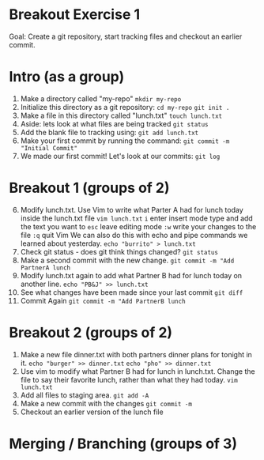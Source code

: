 # Breakout Exercise 1

Goal: Create a git repository, start tracking files and checkout an earlier commit.

# Intro (as a group)

1. Make a directory called "my-repo"
    `mkdir my-repo`
2. Initialize this directory as a git repository:
    `cd my-repo`
    `git init .`
3. Make a file in this directory called "lunch.txt"
    `touch lunch.txt`
4. Aside: lets look at what files are being tracked
    `git status`
5. Add the blank file to tracking using:
    `git add lunch.txt`
6. Make your first commit by running the command:
     `git commit -m "Initial Commit"`
7. We made our first commit! Let's look at our commits:
     `git log`


# Breakout 1 (groups of 2)

6. Modify lunch.txt. 
Use Vim to write what Parter A had for lunch today inside the lunch.txt file
    `vim lunch.txt`
    `i` enter insert mode 
    type and add the text you want to
    `esc` leave editing mode
    `:w` write your changes to the file
    `:q` quit Vim
We can also do this with echo and pipe commands we learned about yesterday.
    `echo "burrito" > lunch.txt`
7. Check git status - does git think things changed? 
    `git status`
8. Make a second commit with the new change.
    `git commit -m "Add PartnerA lunch`
9. Modify lunch.txt again to add what Partner B had for lunch today on another line.
    `echo "PB&J" >> lunch.txt`
10. See what changes have been made since your last commit
    `git diff`
11. Commit Again
    `git commit -m "Add PartnerB lunch`


# Breakout 2 (groups of 2)

1. Make a new file dinner.txt with both partners dinner plans for tonight in it.
    `echo "burger" >> dinner.txt`
    `echo "pho" >> dinner.txt`
2. Use vim to modify what Partner B had for lunch in lunch.txt. Change the file to say their favorite lunch, rather than what they had today.
    `vim lunch.txt`
3. Add all files to staging area.
    `git add -A`
4. Make a new commit with the changes
    `git commit -m `
5. Checkout an earlier version of the lunch file

# Merging / Branching (groups of 3)


